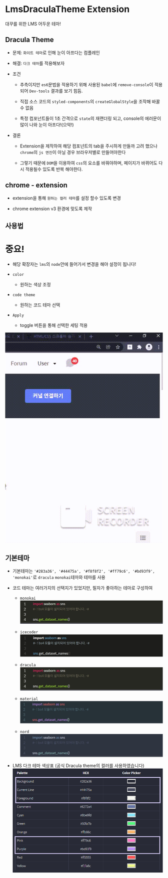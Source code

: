 # LmsDraculaTheme Extension

대꾸를 위한 LMS 어두운 테마!

## Dracula Theme

- 문제: `화이트 테마`로 인해 눈이 아프다는 컴플레인

- 해결: `다크 테마`를 적용해보자

- 조건

  - 추측이지만 `es6`문법을 적용하기 위해 사용된 `babel`에 `remove-console`이 적용되어 `Dev-tools` 결과를 보기 힘듬.

  - 직접 소스 코드의 `styled-components`의 `createGlobalStyle`을 조작해 바꿀수 없음

  - 특정 컴포넌트들이 1초 간격으로 `state`의 재랜더링 되고, console의 에러문이 많이 나와 눈이 아프다!(으악!)

- 결론

  - Extension을 제작하여 해당 컴포넌트의 tab을 주시하게 만들까 고려 했으나 `chrome`의 `js 엔진`이 아닐 경우 브라우저별로 만들어야한다

  - 그렇기 때문에 `DOM`을 이용하여 `css`의 요소를 바꿔야하며, 페이지가 바뀌어도 다시 적용될수 있도록 반복 해야한다.

## chrome - extension

- extension을 통해 `원하는 컬러 테마`를 설정 할수 있도록 변경

- chrome extension v3 환경에 맞도록 제작

## 사용법

# 중요! 
- 해당 확장자는 `lms`의 `node`안에 들어가서 변경을 해야 설정이 됩니다! 

- `color`

  - 원하는 색상 조정

- `code theme`

  - 원하는 코드 테마 선택

- `Apply`

  - toggle 버튼을 통해 선택한 세팅 적용

<img  src="img\usegif.gif"/>

## 기본테마

- 기본테마는 `'#283a36', '#44475a', '#f8f8f2', '#ff79c6', '#bd93f9', 'monokai'`로 `dracula` `monokai`테마와 테마를 사용

- 코드 테마는 여러가지의 선택지가 있었지만, 필자가 좋아하는 테마로 구성하여

  - `monokai`
    ![monokai](./img/monokai.JPG)

  - `icecoder`
    ![icecoder](./img/icecoder.JPG)

  - `dracula`
    ![monokai](./img/monokai.JPG)

  - `material`
    ![material](./img/material.JPG)

  - `nord`
    ![nord](./img/nord.JPG)

- LMS 다크 테마 색상표 (공식 Dracula theme의 컬러를 사용하였습니다)
  ![colorHex](./img/ColorHex.png)
